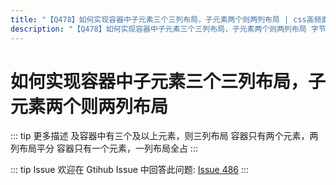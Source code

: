 ```yaml
---
title: "【Q478】如何实现容器中子元素三个三列布局，子元素两个则两列布局 | css高频面试题"
description: "【Q478】如何实现容器中子元素三个三列布局，子元素两个则两列布局 字节跳动面试题、阿里腾讯面试题、美团小米面试题。"
---
```


# 如何实现容器中子元素三个三列布局，子元素两个则两列布局

::: tip 更多描述
及容器中有三个及以上元素，则三列布局
容器只有两个元素，两列布局平分
容器只有一个元素，一列布局全占
:::

::: tip Issue
欢迎在 Gtihub Issue 中回答此问题: [Issue 486](https://github.com/shfshanyue/Daily-Question/issues/486)
:::
